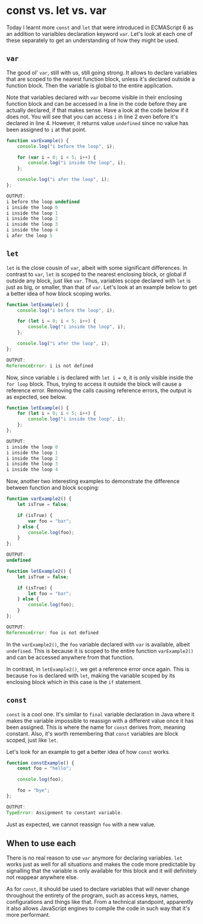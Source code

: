 # const vs. let vs. var

Today I learnt more `const` and `let` that were introduced in ECMAScript 6 as an addition to varialbles declaration keyword `var`. Let's look at each one of these separately to get an understanding of how they might be used.

## `var`

The good ol' `var`, still with us, still going strong. It allows to declare variables that are scoped to the nearest function block, unless it's declared outside a function block. Then the variable is global to the entire application.

Note that variables declared with `var` become visible in their enclosing function block and can be accessed in a line in the code before they are actually declared, if that makes sense. Have a look at the code below if it does not. You will see that you can access `i` in line 2 even before it's declared in line 4. However, it returns value `undefined` since no value has been assigned to `i` at that point.

```javascript
function varExample() {
	console.log("i before the loop", i);

	for (var i = 0; i < 5; i++) {
		console.log("i inside the loop", i);
	};

	console.log("i afer the loop", i);
};

OUTPUT:
i before the loop undefined
i inside the loop 0
i inside the loop 1
i inside the loop 2
i inside the loop 3
i inside the loop 4
i afer the loop 5
```

## `let`

`let` is the close cousin of `var`, albeit with some significant differences. In contrast to `var`, `let` is scoped to the nearest enclosing block, or global if outside any block, just like `var`. Thus, variables scope declared with `let` is just as big, or smaller, than that of `var`. Let's look at an example below to get a better idea of how block scoping works.

```javascript
function letExample() {
	console.log("i before the loop", i);

	for (let i = 0; i < 5; i++) {
		console.log("i inside the loop", i);
	};

	console.log("i afer the loop", i);
};

OUTPUT:
ReferenceError: i is not defined
```

Now, since variable `i` is declared with `let i = 0`, it is only visible inside the `for loop` block. Thus, trying to access it outside the block will cause a reference error. Removing the calls causing reference errors, the output is as expected, see below.

```javascript
function letExample() {
	for (let i = 0; i < 5; i++) {
		console.log("i inside the loop", i);
	};
};

OUTPUT:
i inside the loop 0
i inside the loop 1
i inside the loop 2
i inside the loop 3
i inside the loop 4
```

Now, another two interesting examples to demonstrate the difference between function and block scoping:

```javascript
function varExample2() {
	let isTrue = false;

	if (isTrue) {
		var foo = "bar";
	} else {
		console.log(foo);
	}
};

OUTPUT:
undefined

function letExample2() {
	let isTrue = false;

	if (isTrue) {
		let foo = "bar";
	} else {
		console.log(foo);
	}
};

OUTPUT:
ReferenceError: foo is not defined
```

In the `varExample2()`, the `foo` variable declared with `var` is available, albeit `undefined`. This is because it is scoped to the entire function `varExample2()` and can be accessed anywhere from that function.

In contrast, in `letExample2()`, we get a reference error once again. This is because `foo` is declared with `let`, making the variable scoped by its enclosing block which in this case is the `if` statement.

## `const`

`const` is a cool one. It's similar to `final` variable declaration in Java where it makes the variable impossible to reassign with a different value once it has been assigned. This is where the name for `const` derives from, meaning constant. Also, it's worth remembering that `const` variables are block scoped, just like `let`.

Let's look for an example to get a better idea of how `const` works.

```javascript
function constExample() {
	const foo = "hello";

	console.log(foo);

	foo = "bye";
};

OUTPUT:
TypeError: Assignment to constant variable.
```
Just as expected, we cannot reassign `foo` with a new value.

## When to use each

There is no real reason to use `var` anymore for declaring variables. `let` works just as well for all situations and makes the code more predictable by signalling that the variable is only available for this block and it will definitely not reappear anywhere else.

As for `const`, it should be used to declare variables that will never change throughout the entirety of the program, such as access keys, names, configurations and things like that. From a technical standpoint, apparently it also allows JavaScript engines to compile the code in such way that it's more performant.
